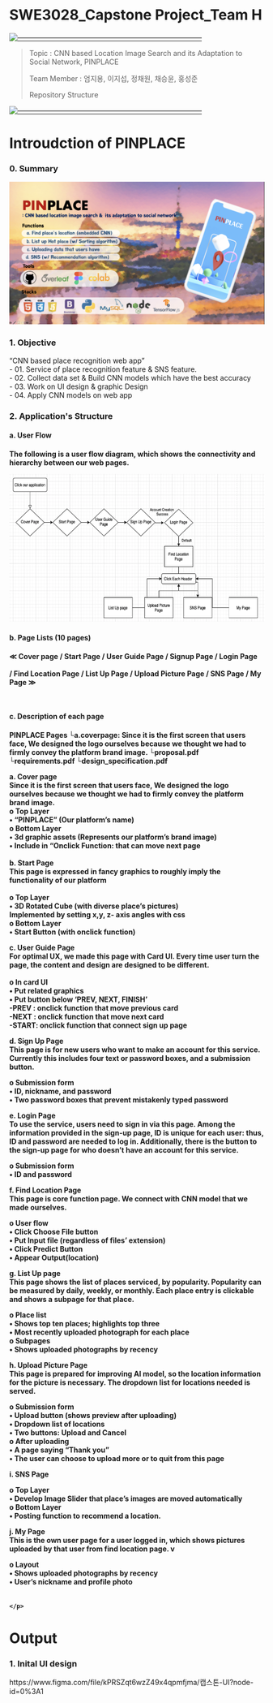 # SWE3028_Capstone Project_Team H

[![——————————————————————————](https://raw.githubusercontent.com/andreasbm/readme/master/assets/lines/colored.png)](#license)

> Topic : CNN based Location Image Search and its Adaptation to Social Network, PINPLACE
>
> Team Member : 엄지용, 이지섭, 정채원, 채승윤, 홍성준
> 
> Repository Structure
> 
[![——————————————————————————](https://raw.githubusercontent.com/andreasbm/readme/master/assets/lines/colored.png)](#license)
 

# Introudction of PINPLACE
<h3>0. Summary</h3>
<img src="./pinplace.png">
<br>

<h3> 1. Objective </h3>
 “CNN based place recognition web app”
 <br>
- 01. Service of place recognition feature & SNS feature.
 <br>
- 02. Collect data set & Build CNN models which have the best accuracy
 <br>
- 03. Work on UI design & graphic Design
 <br>
- 04. Apply CNN models on web app
<br>




<h3> 2. Application's Structure </h3>
<h4> a. User Flow <h4>
 <p> The following is a user flow diagram, which shows the connectivity and hierarchy between our web pages.
 </p>
<img src="./userflow.png">
<br>
<h4> b. Page Lists (10 pages) <h4>
<p>≪  Cover page / Start Page / User Guide Page / Signup Page / Login Page <br> <br>
 / Find Location Page / List Up Page / Upload Picture Page / SNS Page / My Page  ≫ </p>
 <br>
<h4> c. Description of each page  <h4>

<p>
PINPLACE Pages
	└a.coverpage: Since it is the first screen that users face, We designed the logo ourselves because we thought we had to firmly convey the platform brand image.
	└proposal.pdf
	└requirements.pdf
	└design_specification.pdf

	
a.	Cover page <br>
 Since it is the first screen that users face, We designed the logo ourselves because we thought we had to firmly convey the platform brand image.
<br>
o	Top Layer <br>
•	“PINPLACE” (Our platform’s name) <br>
o	Bottom Layer <br>
•	3d graphic assets (Represents our platform’s brand image) <br>
•	Include in “Onclick Function: that can move next page<br>
<br>
b.	Start Page <br>
 This page is expressed in fancy graphics to roughly imply the functionality of our platform<br>
	<br>
o	Top Layer <br>
•	3D Rotated Cube (with diverse place’s pictures) <br>
Implemented by setting x,y, z- axis angles with css <br>
o	Bottom Layer <br>
•	Start Button (with onclick function) <br>

c.	User Guide Page <br>
 For optimal UX, we made this page with Card UI. Every time user turn the page, the content and design are designed to be different. <br>
<br>
o	In card UI <br>
•	Put related graphics <br>
•	Put button below ‘PREV, NEXT, FINISH’ <br>
-PREV : onclick function that move previous card <br>
-NEXT : onclick function that move next card <br>
-START: onclick function that connect sign up page <br>

d.	Sign Up Page <br>
 This page is for new users who want to make an account for this service. Currently this includes four text or password boxes, and a submission button. <br>

o	Submission form <br>
•	ID, nickname, and password <br>
•	Two password boxes that prevent mistakenly typed password <br>

e.	Login Page <br>
 To use the service, users need to sign in via this page. Among the information provided in the sign-up page, ID is unique for each user: thus, ID and password are needed to log in. Additionally, there is the button to the sign-up page for who doesn’t have an account for this service. <br>

o	Submission form <br>
•	ID and password <br>

f.	Find Location Page <br> 
 This page is core function page. We connect with CNN model that we made ourselves.  <br>

o	User flow <br>
•	Click Choose File button <br> 
•	Put Input file (regardless of files’ extension) <br>
•	Click Predict Button <br>
•	Appear Output(location) <br>



g.	List Up page <br>
 This page shows the list of places serviced, by popularity. Popularity can be measured by daily, weekly, or monthly. Each place entry is clickable and shows a subpage for that place. <br>

o	Place list <br>
•	Shows top ten places; highlights top three <br>
•	Most recently uploaded photograph for each place <br>
o	Subpages <br>
•	Shows uploaded photographs by recency <br>

h.	Upload Picture Page <br>
 This page is prepared for improving AI model, so the location information for the picture is necessary. The dropdown list for locations needed is served. <br>

o	Submission form <br>
•	Upload button (shows preview after uploading) <br>
•	Dropdown list of locations <br>
•	Two buttons: Upload and Cancel <br>
o	After uploading <br>
•	A page saying “Thank you” <br>
•	The user can choose to upload more or to quit from this page <br>

 
i.	SNS Page <br>

o	Top Layer <br>
•	Develop Image Slider that place’s images are moved automatically <br>
o	Bottom Layer  <br>
•	Posting function to recommend a location. <br>


j.	My Page <br>
This is the own user page for a user logged in, which shows pictures uploaded by that user from find location page. v

o	Layout <br>
•	Shows uploaded photographs by recency <br>
•	User’s nickname and profile photo <br>
<br>
 
	</p>


# Output
<h3> 1. Inital UI design </h3>
https://www.figma.com/file/kPRSZqt6wzZ49x4qpmfjma/캡스톤-UI?node-id=0%3A1
<br>
